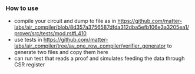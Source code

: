 ### How to use

- compile your circuit and dump to file as in https://github.com/matter-labs/air_compiler/blob/8d357a3756587dfda312dba5efb106e3a3205ea1/prover/src/tests/mod.rs#L410
- use tests in https://github.com/matter-labs/air_compiler/tree/av_one_row_compiler/verifier_generator to generate two files and copy them here
- can run test that reads a proof and simulates feeding the data through CSR register